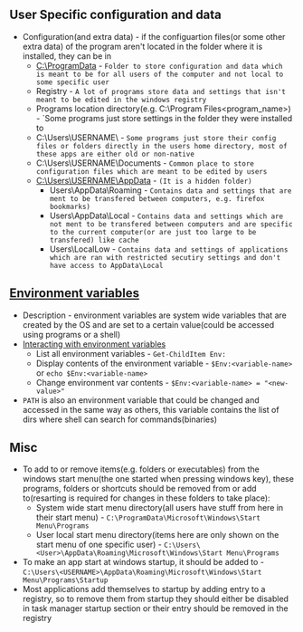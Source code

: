 ## User Specific configuration and data
* Configuration(and extra data) - if the configuartion files(or some other extra data) of the program aren't located in the folder where it is installed, they can be in
  * [C:\ProgramData](https://www.howtogeek.com/278562/what-is-the-programdata-folder-in-windows/) - `Folder to store configuration and data which is meant to be for all users of the computer and not local to some specific user`
  * Registry - `A lot of programs store data and settings that isn't meant to be edited in the windows registry`
  * Programs location directory(e.g. C:\Program Files\<program_name>) - `Some programs just store settings in the folder they were installed to
  * C:\Users\USERNAME\ - `Some programs just store their config files or folders directly in the users home directory, most of these apps are either old or non-native`
  * C:\Users\USERNAME\Documents - `Common place to store configuration files which are meant to be edited by users`
  * [C:\Users\USERNAME\AppData](https://www.howtogeek.com/318177/what-is-the-appdata-folder-in-windows/) - `(It is a hidden folder)`
    * Users\AppData\Roaming - `Contains data and settings that are ment to be transfered between computers, e.g. firefox bookmarks)`
    * Users\AppData\Local - `Contains data and settings which are not ment to be transfered between computers and are specific to the current computer(or are just too large to be transfered) like cache`
    * Users\LocalLow - `Contains data and settings of applications which are ran with restricted secutiry settings and don't have access to AppData\Local`

## [Environment variables](https://docs.microsoft.com/en-us/windows/deployment/usmt/usmt-recognized-environment-variables)
* Description - environment variables are system wide variables that are created by the OS and are set to a certain value(could be accessed using programs or a shell)
* [Interacting with environment variables](https://docs.microsoft.com/en-us/powershell/module/microsoft.powershell.core/about/about_environment_variables)
  * List all environment variables - `Get-ChildItem Env:`
  * Display contents of the environment variable - `$Env:<variable-name>` or `echo $Env:<variable-name>`
  * Change environment var contents - `$Env:<variable-name> = "<new-value>"`
* `PATH` is also an environment variable that could be changed and accessed in the same way as others, this variable contains the list of dirs where shell can search for commands(binaries)

## Misc
* To add to or remove items(e.g. folders or executables) from the windows start menu(the one started when pressing windows key), these programs, folders or shortcuts should be removed from or add to(resarting is required for changes in these folders to take place):
  * System wide start menu directory(all users have stuff from here in their start menu) - `C:\ProgramData\Microsoft\Windows\Start Menu\Programs`
  * User local start menu directory(items here are only shown on the start menu of one specific user) - `C:\Users\<User>\AppData\Roaming\Microsoft\Windows\Start Menu\Programs`
* To make an app start at windows startup, it should be added to - `C:\Users\<USERNAME>\AppData\Roaming\Microsoft\Windows\Start Menu\Programs\Startup`
* Most applications add themselves to startup by adding entry to a registry, so to remove them from startup they should either be disabled in task manager startup section or their entry should be removed in the registry
